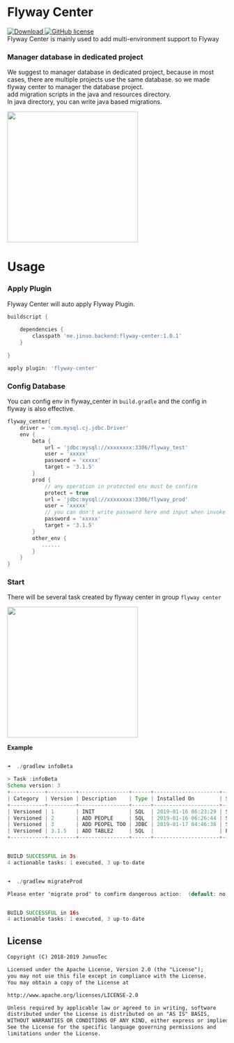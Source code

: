 # Flyway Center
[ ![Download](https://api.bintray.com/packages/jinuotec/maven/flyway-center/images/download.svg?version=1.0.1) ](https://bintray.com/jinuotec/maven/flyway-center/1.0.1/link) 
[ ![GitHub license](https://img.shields.io/badge/license-Apache%20License%202.0-blue.svg?style=flat)](http://www.apache.org/licenses/LICENSE-2.0)  
Flyway Center is mainly used to add multi-environment support to Flyway

### Manager database in dedicated project
We suggest to manager database in dedicated project, because in most cases, there are multiple projects use the same database. so we made flyway center to manager the database project.  
add migration scripts in the java and resources directory.   
In java directory, you can write java based migrations.  


<image src="doc/project.jpg" width=300/>


# Usage
### Apply Plugin
Flyway Center will auto apply Flyway Plugin.

```groovy
buildscript {
   
    dependencies {
        classpath 'me.jinuo.backend:flyway-center:1.0.1'
    }
    
}

apply plugin: 'flyway-center'

```

### Config Database
You can config env in flyway_center in `build.gradle` and the config in flyway is also effective.

```groovy
flyway_center{
    driver = 'com.mysql.cj.jdbc.Driver'
    env {
        beta {
            url = 'jdbc:mysql://xxxxxxxx:3306/flyway_test'
            user = 'xxxxx'
            password = 'xxxxx'
            target = '3.1.5'
        }
        prod {
            // any operation in protected env must be confirm
            protect = true
            url = 'jdbc:mysql://xxxxxxxx:3306/flyway_prod'
            user = 'xxxxx'
            // you can don't write password here and input when invoke task
            password = 'xxxxx'
            target = '3.1.5'
        }
        other_env {
           ......
        }
    }
}
```


### Start
There will be several task created by flyway center in group `flyway center`

 
<image src="doc/tasks.jpg" width=300/>

**Example**
```java

➜  ./gradlew infoBeta   

> Task :infoBeta
Schema version: 3
+-----------+---------+----------------+------+---------------------+---------+
| Category  | Version | Description    | Type | Installed On        | State   |
+-----------+---------+----------------+------+---------------------+---------+
| Versioned | 1       | INIT           | SQL  | 2019-01-16 06:23:29 | Success |
| Versioned | 2       | ADD PEOPLE     | SQL  | 2019-01-16 06:26:44 | Success |
| Versioned | 3       | ADD PEOPEL TOO | JDBC | 2019-01-17 04:46:38 | Success |
| Versioned | 3.1.5   | ADD TABLE2     | SQL  |                     | Pending |
+-----------+---------+----------------+------+---------------------+---------+


BUILD SUCCESSFUL in 3s
4 actionable tasks: 1 executed, 3 up-to-date

```

```java

➜  ./gradlew migrateProd

Please enter 'migrate prod' to comfirm dangerous action:  (default: no): migrate prod


BUILD SUCCESSFUL in 16s
4 actionable tasks: 1 executed, 3 up-to-date

```


## License
```markdown
Copyright (C) 2018-2019 JunuoTec

Licensed under the Apache License, Version 2.0 (the "License");
you may not use this file except in compliance with the License.
You may obtain a copy of the License at

http://www.apache.org/licenses/LICENSE-2.0

Unless required by applicable law or agreed to in writing, software
distributed under the License is distributed on an "AS IS" BASIS,
WITHOUT WARRANTIES OR CONDITIONS OF ANY KIND, either express or implied.
See the License for the specific language governing permissions and
limitations under the License.
```

